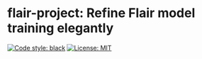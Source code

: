 # flair-project: Refine Flair model training elegantly

[![Code style: black](https://img.shields.io/badge/code%20style-black-000000.svg?style=flat-square)](https://github.com/ambv/black)
[![License: MIT](https://img.shields.io/badge/License-MIT-brightgreen.svg)](https://opensource.org/licenses/MIT)
